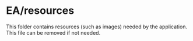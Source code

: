 # EA/resources

This folder contains resources (such as images) needed by the application. This file can
be removed if not needed.
